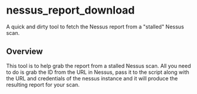 # nessus_report_download
A quick and dirty tool to fetch the Nessus report from a "stalled" Nessus scan.

## Overview
This tool is to help grab the report from a stalled Nessus scan. All you need to do is grab the ID from the URL in Nessus, pass it to the script along with the URL and credentials of the nessus instance and it will produce the resulting report for your scan.
